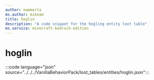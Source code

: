 ```yaml
---
author: mammerla
ms.author: mikeam
title: hoglin
description: "A code snippet for the hogling entity loot table"
ms.service: minecraft-bedrock-edition
---
```


# hoglin

:::code language="json" source="../../../VanillaBehaviorPack/loot_tables/entities/hoglin.json":::
